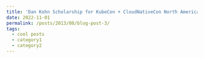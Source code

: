 ```yaml
---
title: 'Dan Kohn Scholarship for KubeCon + CloudNativeCon North America 2022'
date: 2022-11-01
permalink: /posts/2013/08/blog-post-3/
tags:
  - cool posts
  - category1
  - category2
---
```





